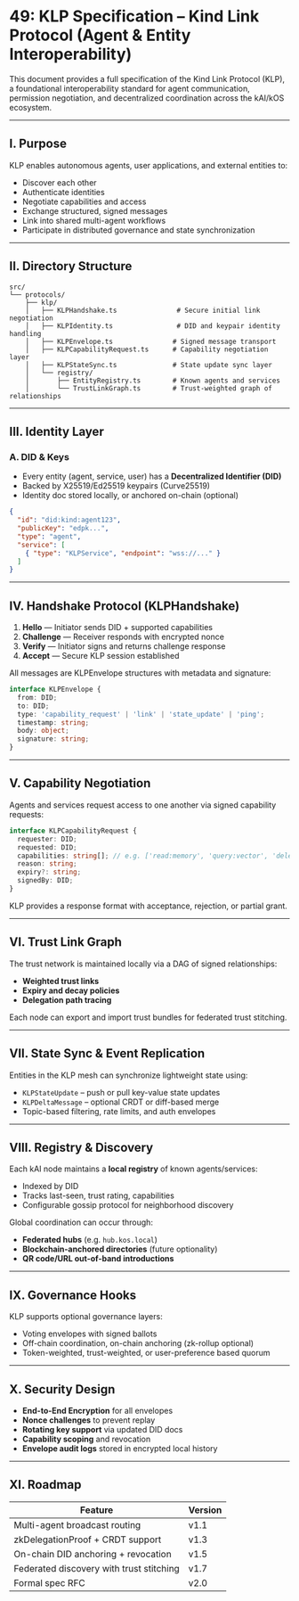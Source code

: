 # 49: KLP Specification – Kind Link Protocol (Agent & Entity Interoperability)

This document provides a full specification of the Kind Link Protocol (KLP), a foundational interoperability standard for agent communication, permission negotiation, and decentralized coordination across the kAI/kOS ecosystem.

---

## I. Purpose

KLP enables autonomous agents, user applications, and external entities to:

- Discover each other
- Authenticate identities
- Negotiate capabilities and access
- Exchange structured, signed messages
- Link into shared multi-agent workflows
- Participate in distributed governance and state synchronization

---

## II. Directory Structure

```text
src/
└── protocols/
    ├── klp/
    │   ├── KLPHandshake.ts               # Secure initial link negotiation
    │   ├── KLPIdentity.ts                # DID and keypair identity handling
    │   ├── KLPEnvelope.ts               # Signed message transport
    │   ├── KLPCapabilityRequest.ts      # Capability negotiation layer
    │   ├── KLPStateSync.ts              # State update sync layer
    │   └── registry/
    │       ├── EntityRegistry.ts        # Known agents and services
    │       └── TrustLinkGraph.ts        # Trust-weighted graph of relationships
```

---

## III. Identity Layer

### A. DID & Keys

- Every entity (agent, service, user) has a **Decentralized Identifier (DID)**
- Backed by X25519/Ed25519 keypairs (Curve25519)
- Identity doc stored locally, or anchored on-chain (optional)

```json
{
  "id": "did:kind:agent123",
  "publicKey": "edpk...",
  "type": "agent",
  "service": [
    { "type": "KLPService", "endpoint": "wss://..." }
  ]
}
```

---

## IV. Handshake Protocol (KLPHandshake)

1. **Hello** — Initiator sends DID + supported capabilities
2. **Challenge** — Receiver responds with encrypted nonce
3. **Verify** — Initiator signs and returns challenge response
4. **Accept** — Secure KLP session established

All messages are KLPEnvelope structures with metadata and signature:

```ts
interface KLPEnvelope {
  from: DID;
  to: DID;
  type: 'capability_request' | 'link' | 'state_update' | 'ping';
  timestamp: string;
  body: object;
  signature: string;
}
```

---

## V. Capability Negotiation

Agents and services request access to one another via signed capability requests:

```ts
interface KLPCapabilityRequest {
  requester: DID;
  requested: DID;
  capabilities: string[]; // e.g. ['read:memory', 'query:vector', 'delegate:workflow']
  reason: string;
  expiry?: string;
  signedBy: DID;
}
```

KLP provides a response format with acceptance, rejection, or partial grant.

---

## VI. Trust Link Graph

The trust network is maintained locally via a DAG of signed relationships:

- **Weighted trust links**
- **Expiry and decay policies**
- **Delegation path tracing**

Each node can export and import trust bundles for federated trust stitching.

---

## VII. State Sync & Event Replication

Entities in the KLP mesh can synchronize lightweight state using:

- `KLPStateUpdate` – push or pull key-value state updates
- `KLPDeltaMessage` – optional CRDT or diff-based merge
- Topic-based filtering, rate limits, and auth envelopes

---

## VIII. Registry & Discovery

Each kAI node maintains a **local registry** of known agents/services:

- Indexed by DID
- Tracks last-seen, trust rating, capabilities
- Configurable gossip protocol for neighborhood discovery

Global coordination can occur through:

- **Federated hubs** (e.g. `hub.kos.local`)
- **Blockchain-anchored directories** (future optionality)
- **QR code/URL out-of-band introductions**

---

## IX. Governance Hooks

KLP supports optional governance layers:

- Voting envelopes with signed ballots
- Off-chain coordination, on-chain anchoring (zk-rollup optional)
- Token-weighted, trust-weighted, or user-preference based quorum

---

## X. Security Design

- **End-to-End Encryption** for all envelopes
- **Nonce challenges** to prevent replay
- **Rotating key support** via updated DID docs
- **Capability scoping** and revocation
- **Envelope audit logs** stored in encrypted local history

---

## XI. Roadmap

| Feature                                  | Version |
| ---------------------------------------- | ------- |
| Multi-agent broadcast routing            | v1.1    |
| zkDelegationProof + CRDT support         | v1.3    |
| On-chain DID anchoring + revocation      | v1.5    |
| Federated discovery with trust stitching | v1.7    |
| Formal spec RFC                          | v2.0    |


